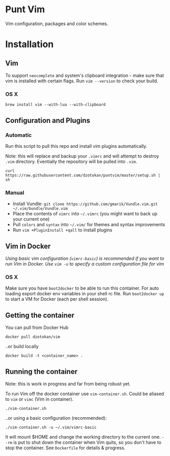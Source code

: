 Punt Vim
========

Vim configuration, packages and color schemes.

# Installation

## Vim

To support `neocomplete` and system's clipboard integration - make sure that vim is installed with certain flags. Run `vim --version` to check your build.

### OS X

    brew install vim --with-lua --with-clipboard

## Configuration and Plugins

### Automatic

Run this script to pull this repo and install vim plugins automatically. 

Note: this will replace and backup your `.vimrc` and will attempt to destroy `.vim` directory. Eventially the repository will be pulled into `.vim`.
  
    curl https://raw.githubusercontent.com/dzotokan/puntvim/master/setup.sh | sh
    
### Manual

- Install Vundle: `git clone https://github.com/gmarik/Vundle.vim.git ~/.vim/bundle/Vundle.vim`
- Place the contents of `vimrc` into `~/.vimrc` (you might want to back up your current one)
- Pull `colors` and `syntax` into `~/.vim/` for themes and syntax improvements
- Run `vim +PluginInstall +qall` to install plugins

## Vim in Docker

_Using basic vim configuration (`vimrc-basic`) is recommended if you want to run Vim in Docker. Use `vim -u` to specify
a custom configuration file for vim_

### OS X

Make sure you have `boot2docker` to be able to run this container. For auto loading export docker env variables in your shell rc file. Run `boot2docker up` to start a VM for Docker (each per shell session).

## Getting the container

You can pull from Docker Hub

    docker pull dzotokan/vim
    
..or build locally

    docker build -t <container_name> .

## Running the container

Note: this is work in progress and far from being robust yet.

To run Vim off the docker container use `vim-container.sh`. Could be aliased to `vim` or `vimc` (Vim in container).

    ./vim-container.sh

..or using a basic configuration (recommended):

    ./vim-container.sh -u ~/.vim/vimrc-basic
    
It will mount $HOME and change the working directory to the current one. `--rm` is put to shut down the container when Vim quits, so you don't have to stop the container. See `Dockerfile` for details & progress.
